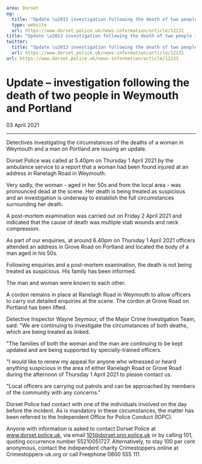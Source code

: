 ```yaml
area: Dorset
og:
  title: "Update \u2013 investigation following the death of two people in Weymouth and Portland"
  type: website
  url: https://www.dorset.police.uk/news-information/article/12131
title: "Update \u2013 investigation following the death of two people in Weymouth and Portland |"
twitter:
  title: "Update \u2013 investigation following the death of two people in Weymouth and Portland"
  url: https://www.dorset.police.uk/news-information/article/12131
url: https://www.dorset.police.uk/news-information/article/12131
```

# Update – investigation following the death of two people in Weymouth and Portland

03 April 2021

* * *

Detectives investigating the circumstances of the deaths of a woman in Weymouth and a man on Portland are issuing an update.

Dorset Police was called at 5.40pm on Thursday 1 April 2021 by the ambulance service to a report that a woman had been found injured at an address in Ranelagh Road in Weymouth.

Very sadly, the woman - aged in her 50s and from the local area - was pronounced dead at the scene. Her death is being treated as suspicious and an investigation is underway to establish the full circumstances surrounding her death.

A post-mortem examination was carried out on Friday 2 April 2021 and indicated that the cause of death was multiple stab wounds and neck compression.

As part of our enquiries, at around 6.40pm on Thursday 1 April 2021 officers attended an address in Grove Road on Portland and located the body of a man aged in his 50s.

Following enquiries and a post-mortem examination, the death is not being treated as suspicious. His family has been informed.

The man and woman were known to each other.

A cordon remains in place at Ranelagh Road in Weymouth to allow officers to carry out detailed enquiries at the scene. The cordon at Grove Road on Portland has been lifted.

Detective Inspector Wayne Seymour, of the Major Crime Investigation Team, said: "We are continuing to investigate the circumstances of both deaths, which are being treated as linked.

"The families of both the woman and the man are continuing to be kept updated and are being supported by specially-trained officers.

"I would like to renew my appeal for anyone who witnessed or heard anything suspicious in the area of either Ranelagh Road or Grove Road during the afternoon of Thursday 1 April 2021 to please contact us.

"Local officers are carrying out patrols and can be approached by members of the community with any concerns."

Dorset Police had contact with one of the individuals involved on the day before the incident. As is mandatory in these circumstances, the matter has been referred to the Independent Office for Police Conduct (IOPC).

Anyone with information is asked to contact Dorset Police at www.dorset.police.uk, via email 101@dorset.pnn.police.uk or by calling 101, quoting occurrence number 55210051727. Alternatively, to stay 100 per cent anonymous, contact the independent charity Crimestoppers online at Crimestoppers-uk.org or call Freephone 0800 555 111.
